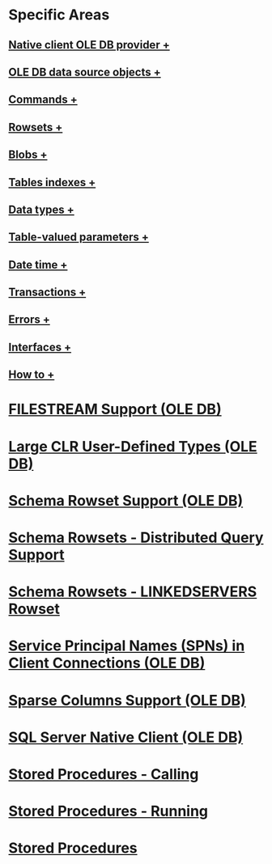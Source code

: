 # Specific Areas
## [Native client OLE DB provider +](../../../relational-databases/native-client-ole-db-provider/index.md?toc=%2fsql%2frelational-databases%2fnative-client-ole-db-provider%2ftoc.json)
## [OLE DB data source objects +](../../../relational-databases/native-client-ole-db-data-source-objects/index.md?toc=%2fsql%2frelational-databases%2fnative-client-ole-db-data-source-objects%2ftoc.json)
## [Commands +](../../../relational-databases/native-client-ole-db-commands/index.md?toc=%2fsql%2frelational-databases%2fnative-client-ole-db-commands%2ftoc.json)
## [Rowsets +](../../../relational-databases/native-client-ole-db-rowsets/index.md?toc=%2fsql%2frelational-databases%2fnative-client-ole-db-rowsets%2ftoc.json)
## [Blobs +](../../../relational-databases/native-client-ole-db-blobs/index.md?toc=%2fsql%2frelational-databases%2fnative-client-ole-db-blobs%2ftoc.json)
## [Tables indexes +](../../../relational-databases/native-client-ole-db-tables-indexes/index.md?toc=%2fsql%2frelational-databases%2fnative-client-ole-db-tables-indexes%2ftoc.json)
## [Data types +](../../../relational-databases/native-client-ole-db-data-types/index.md?toc=%2fsql%2frelational-databases%2fnative-client-ole-db-data-types%2ftoc.json)
## [Table-valued parameters +](../../../relational-databases/native-client-ole-db-table-valued-parameters/index.md?toc=%2fsql%2frelational-databases%2fnative-client-ole-db-table-valued-parameters%2ftoc.json)
## [Date time +](../../../relational-databases/native-client-ole-db-date-time/index.md?toc=%2fsql%2frelational-databases%2fnative-client-ole-db-date-time%2ftoc.json)
## [Transactions +](../../../relational-databases/native-client-ole-db-transactions/index.md?toc=%2fsql%2frelational-databases%2fnative-client-ole-db-transactions%2ftoc.json)
## [Errors +](../../../relational-databases/native-client-ole-db-errors/index.md?toc=%2fsql%2frelational-databases%2fnative-client-ole-db-errors%2ftoc.json)
## [Interfaces +](../../../relational-databases/native-client-ole-db-interfaces/index.md?toc=%2fsql%2frelational-databases%2fnative-client-ole-db-interfaces%2ftoc.json)
## [How to +](../../../relational-databases/native-client-ole-db-how-to/index.md?toc=%2fsql%2frelational-databases%2fnative-client-ole-db-how-to%2ftoc.json)

# [FILESTREAM Support (OLE DB)](filestream-support-ole-db.md)
# [Large CLR User-Defined Types (OLE DB)](large-clr-user-defined-types-ole-db.md)
# [Schema Rowset Support (OLE DB)](schema-rowset-support-ole-db.md)
# [Schema Rowsets - Distributed Query Support](schema-rowsets-distributed-query-support.md)
# [Schema Rowsets - LINKEDSERVERS Rowset](schema-rowsets-linkedservers-rowset.md)
# [Service Principal Names (SPNs) in Client Connections (OLE DB)](service-principal-names-spns-in-client-connections-ole-db.md)
# [Sparse Columns Support (OLE DB)](sparse-columns-support-ole-db.md)
# [SQL Server Native Client (OLE DB)](sql-server-native-client-ole-db.md)
# [Stored Procedures - Calling](stored-procedures-calling.md)
# [Stored Procedures - Running](stored-procedures-running.md)
# [Stored Procedures](stored-procedures.md)
